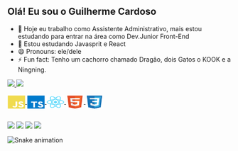 ## Olá! Eu sou o Guilherme Cardoso

- 🔭 Hoje eu trabalho como Assistente Administrativo, mais estou estudando para entrar na área como Dev.Junior Front-End
- 🌱  Estou estudando Javasprit e React
- 😄 Pronouns: ele/dele
- ⚡ Fun fact: Tenho um cachorro chamado Dragão, dois Gatos o KOOK e a Ningning.

 <div>
  <a href="https://github.com/GuilhermeCardoso93">
  <img height="180em" src="https://github-readme-stats.vercel.app/api?username=GuilhermeCardoso93&show_icons=true&theme=algolia&include_all_commits=true&count_private=true"/>
  <img height="180em" src="https://github-readme-stats.vercel.app/api/top-langs/?username=GuilhermeCardoso93&layout=compact&langs_count=7&theme=algolia "/>
    </div>
<div style="display: inline_block"><br>
  <img align="center" alt="Js" height="30" width="40" src="https://raw.githubusercontent.com/devicons/devicon/master/icons/javascript/javascript-plain.svg">
  <img align="center" alt="Ts" height="30" width="40" src="https://raw.githubusercontent.com/devicons/devicon/master/icons/typescript/typescript-plain.svg">
  <img align="center" alt="React" height="30" width="40" src="https://raw.githubusercontent.com/devicons/devicon/master/icons/react/react-original.svg">
  <img align="center" alt="HTML" height="30" width="40" src="https://raw.githubusercontent.com/devicons/devicon/master/icons/html5/html5-original.svg">
  <img align="center" alt="CSS" height="30" width="40" src="https://raw.githubusercontent.com/devicons/devicon/master/icons/css3/css3-original.svg">
   </div>

  
  ##
  
  <div> 
  <a href="https://www.instagram.com/guicardoso93/" target="_blank"><img src="https://img.shields.io/badge/-Instagram-%23E4405F?style=for-the-badge&logo=instagram&logoColor=white" target="_blank"></a>
   <a href = "mailto:guilherme_cardosogui@hotmail.com"><img src="https://img.shields.io/badge/-Gmail-%23333?style=for-the-badge&logo=gmail&logoColor=white" target="_blank"></a>
  <a href="https://www.linkedin.com/in/guilherme-cardoso-35710b103/" target="_blank"><img src="https://img.shields.io/badge/-LinkedIn-%230077B5?style=for-the-badge&logo=linkedin&logoColor=white" target="_blank"></a> 
 <a href="+55 22 99904-7309" target="_blank"><img src="https://img.shields.io/badge/WhatsApp-25D366?style=for-the-badge&logo=whatsapp&logoColor=white" target="_blank"></a>
    
    
  ![Snake animation](https://github.com/rafaballerini/GuilhermeCardoso93/blob/output/github-contribution-grid-snake.svg)
 
</div>
